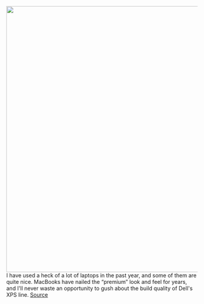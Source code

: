 <img src='https://cdn.vox-cdn.com/thumbor/oQrURmpfOj91t1VGWJPp5NuJkQs=/0x0:2040x1360/1200x675/filters:focal(874x638:1200x964)/cdn.vox-cdn.com/uploads/chorus_image/image/68767652/mchin_190429_4395_0002.0.jpg' width='700px' /><br/>
I have used a heck of a lot of laptops in the past year, and some of them are quite nice. MacBooks have nailed the “premium” look and feel for years, and I'll never waste an opportunity to gush about the build quality of Dell's XPS line.
<a href='https://www.theverge.com/22264792/hp-spectre-x360-14-laptop-stylus-oled-review-price-specs-features'> Source <a/>